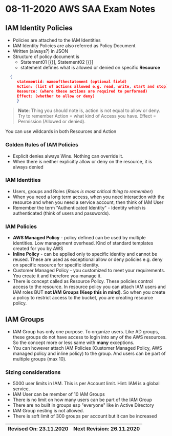 # 08-11-2020 AWS SAA Exam Notes

## IAM Identity Policies

* Policies are attached to the IAM Identities
* IAM Identity Policies are also referred as Policy Document
* Written (always?) in JSON
* Structure of policy document is
  * Statement01 [{}], Statement02 [{}]
  * statement defines what is allowed or denied on specific **Resource**
  
```JSON
  {
     statementid: nameofthestatement (optional field)
     Action: (list of actions allowed e.g. read, write, start and stop)
     Resource: (where these actions are required to performed)
     Effect: (whether to allow or deny)
     }
```

> **Note**: Thing you should note is, action is not equal to allow or deny. Try to remember Action = what kind of Access you have. Effect = Permission (Allowed or denied).

You can use wildcards in both Resources and Action
### Golden Rules of IAM Policies

* Explicit denies always Wins. Nothing can override it.
* When there is neither explicitly allow or deny on the resource, it is always denied

### IAM Identities

* Users, groups and Roles (*Roles is most critical thing to remember*)
* When you need a long term access, when you need interaction with the resource and when you need a service account, then think of IAM User
* Remember the term "Authenticated Identity" - Identity which is authenticated (think of users and passwords).

### IAM Policies

* **AWS Managed Policy** - policy defined can be used by multiple identities. Low management overhead. Kind of standard templates created for you by AWS
* **Inline Policy** - can be applied only to specific identity and cannot be reused. These are used as exceptional allow or deny policies e.g. deny on specific resource for specific identity.
* Customer Managed Policy - you customized to meet your requirements. You create it and therefore you manage it.
* There is concept called as Resource Policy. These policies control access to the resource. In resource policy you can attach IAM users and IAM roles BUT **not IAM Groups (Keep this in mind)**. So when you create a policy to restrict access to the bucket, you are creating resource policy.

## IAM Groups

* IAM Group has only one purpose. To organize users. Like AD groups, these groups do not have access to login into any of the AWS resources. So the concept more or less same with **many** exceptions.
* You can however attach IAM Policies (Customer Managed Policy, AWS managed policy and inline policy) to the group. And users can be part of multiple groups (max 10).

### Sizing considerations

* 5000 user limits in IAM. This is per Account limit. Hint: IAM is a global service.
* IAM User can be member of 10 IAM Groups
* There is no limit on how many users can be part of the IAM Group
* There are no built in groups esp "everyone" like in Active Directory
* IAM Group nesting is not allowed. 
* There is soft limit of 300 groups per account but it can be increased

Revised On: 23.11.2020 | Next Revision: 26.11.2020
-----------------------| -------------------------